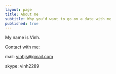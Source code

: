 ```yaml
---
layout: page
title: About me
subtitle: Why you'd want to go on a date with me
published: true
---
```


My name is Vinh.

Contact with me:

mail: vinhjs@gmail.com

skype: vinh2289
